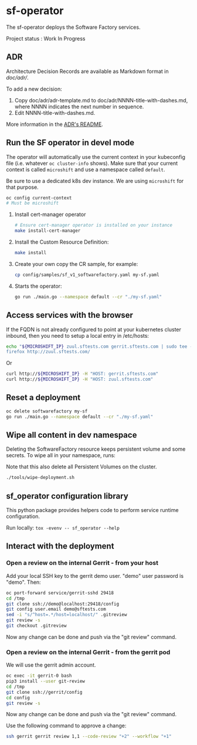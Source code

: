 # sf-operator

The sf-operator deploys the Software Factory services.

Project status : Work In Progress

## ADR

Architecture Decision Records are available as Markdown format in *doc/adr/*.

To add a new decision:

1. Copy doc/adr/adr-template.md to doc/adr/NNNN-title-with-dashes.md, where NNNN indicates the next number in sequence.
2. Edit NNNN-title-with-dashes.md.

More information in the [ADR's README](doc/adr/README.md).

## Run the SF operator in devel mode

The operator will automatically use the current context in your kubeconfig file (i.e. whatever `oc cluster-info` shows).
Make sure that your current context is called `microshift` and use a namespace called `default`.

Be sure to use a dedicated k8s dev instance. We are using `microshift` for that purpose.

```sh
oc config current-context
# Must be microshift
```

1. Install cert-manager operator

   ```sh
   # Ensure cert-manager operator is installed on your instance
   make install-cert-manager
   ```

2. Install the Custom Resource Definition:

   ```sh
   make install
   ```

3. Create your own copy the CR sample, for example:

   ```sh
   cp config/samples/sf_v1_softwarefactory.yaml my-sf.yaml
   ```

4. Starts the operator:

   ```sh
   go run ./main.go --namespace default --cr "./my-sf.yaml"
   ```

## Access services with the browser

If the FQDN is not already configured to point at your kubernetes cluster inbound,
then you need to setup a local entry in /etc/hosts:

```sh
echo "${MICROSHIFT_IP} zuul.sftests.com gerrit.sftests.com | sudo tee -a /etc/hosts
firefox http://zuul.sftests.com/
```

Or

```sh
curl http://${MICROSHIFT_IP} -H "HOST: gerrit.sftests.com"
curl http://${MICROSHIFT_IP} -H "HOST: zuul.sftests.com"
```

## Reset a deployment

```sh
oc delete softwarefactory my-sf
go run ./main.go --namespace default --cr "./my-sf.yaml"
```

## Wipe all content in dev namespace

Deleting the SoftwareFactory resource keeps persistent volume and some secrets. To
wipe all in your namespace, runs:

Note that this also delete all Persistent Volumes on the cluster.

```sh
./tools/wipe-deployment.sh
```

## sf_operator configuration library

This python package provides helpers code to perform service runtime configuration.

Run locally: `tox -evenv -- sf_operator --help`

## Interact with the deployment

### Open a review on the internal Gerrit - from your host

Add your local SSH key to the gerrit demo user. "demo" user password is "demo". Then:

```sh
oc port-forward service/gerrit-sshd 29418
cd /tmp
git clone ssh://demo@localhost:29418/config
git config user.email demo@sftests.com
sed -i "s/^host=.*/host=localhost/" .gitreview
git review -s
git checkout .gitreview
```

Now any change can be done and push via the "git review" command.

### Open a review on the internal Gerrit - from the gerrit pod

We will use the gerrit admin account.

```sh
oc exec -it gerrit-0 bash
pip3 install --user git-review
cd /tmp
git clone ssh://gerrit/config
cd config
git review -s
```

Now any change can be done and push via the "git review" command.

Use the following command to approve a change:

```sh
ssh gerrit gerrit review 1,1 --code-review "+2" --workflow "+1"
```
